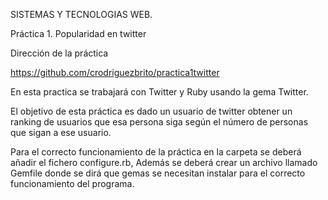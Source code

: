 SISTEMAS Y TECNOLOGIAS WEB.

Práctica 1. Popularidad en twitter

Dirección de la práctica

https://github.com/crodriguezbrito/practica1twitter

En esta practica se trabajará con Twitter y Ruby usando la gema Twitter.

El objetivo de esta práctica es dado un usuario de twitter obtener un ranking de usuarios que esa persona siga según el número de personas que sigan a ese usuario.

Para el correcto funcionamiento de la práctica en la carpeta se deberá añadir el fichero configure.rb, Además se deberá crear un archivo llamado Gemfile donde se dirá que gemas se necesitan instalar para el correcto funcionamiento del programa.


